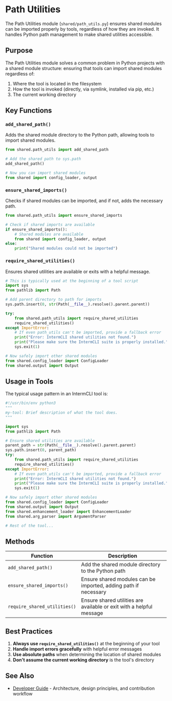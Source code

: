 # Path Utilities

The Path Utilities module (`shared/path_utils.py`) ensures shared modules can be imported properly by tools, regardless of how they are invoked. It handles Python path management to make shared utilities accessible.

## Purpose

The Path Utilities module solves a common problem in Python projects with a shared module structure: ensuring that tools can import shared modules regardless of:

1. Where the tool is located in the filesystem
2. How the tool is invoked (directly, via symlink, installed via pip, etc.)
3. The current working directory

## Key Functions

### `add_shared_path()`

Adds the shared module directory to the Python path, allowing tools to import shared modules.

```python
from shared.path_utils import add_shared_path

# Add the shared path to sys.path
add_shared_path()

# Now you can import shared modules
from shared import config_loader, output
```

### `ensure_shared_imports()`

Checks if shared modules can be imported, and if not, adds the necessary path.

```python
from shared.path_utils import ensure_shared_imports

# Check if shared imports are available
if ensure_shared_imports():
    # Shared modules are available
    from shared import config_loader, output
else:
    print("Shared modules could not be imported")
```

### `require_shared_utilities()`

Ensures shared utilities are available or exits with a helpful message.

```python
# This is typically used at the beginning of a tool script
import sys
from pathlib import Path

# Add parent directory to path for imports
sys.path.insert(0, str(Path(__file__).resolve().parent.parent))

try:
    from shared.path_utils import require_shared_utilities
    require_shared_utilities()
except ImportError:
    # If even path_utils can't be imported, provide a fallback error
    print("Error: IntermCLI shared utilities not found.")
    print("Please make sure the IntermCLI suite is properly installed.")
    sys.exit(1)

# Now safely import other shared modules
from shared.config_loader import ConfigLoader
from shared.output import Output
```

## Usage in Tools

The typical usage pattern in an IntermCLI tool is:

```python
#!/usr/bin/env python3
"""
my-tool: Brief description of what the tool does.
"""

import sys
from pathlib import Path

# Ensure shared utilities are available
parent_path = str(Path(__file__).resolve().parent.parent)
sys.path.insert(0, parent_path)
try:
    from shared.path_utils import require_shared_utilities
    require_shared_utilities()
except ImportError:
    # If even path_utils can't be imported, provide a fallback error
    print("Error: IntermCLI shared utilities not found.")
    print("Please make sure the IntermCLI suite is properly installed.")
    sys.exit(1)

# Now safely import other shared modules
from shared.config_loader import ConfigLoader
from shared.output import Output
from shared.enhancement_loader import EnhancementLoader
from shared.arg_parser import ArgumentParser

# Rest of the tool...
```

## Methods

| Function | Description |
|----------|-------------|
| `add_shared_path()` | Add the shared module directory to the Python path |
| `ensure_shared_imports()` | Ensure shared modules can be imported, adding path if necessary |
| `require_shared_utilities()` | Ensure shared utilities are available or exit with a helpful message |

## Best Practices

1. **Always use `require_shared_utilities()`** at the beginning of your tool
2. **Handle import errors gracefully** with helpful error messages
3. **Use absolute paths** when determining the location of shared modules
4. **Don't assume the current working directory** is the tool's directory

## See Also

- [Developer Guide](../DEVELOPER-GUIDE.md) - Architecture, design principles, and contribution workflow
